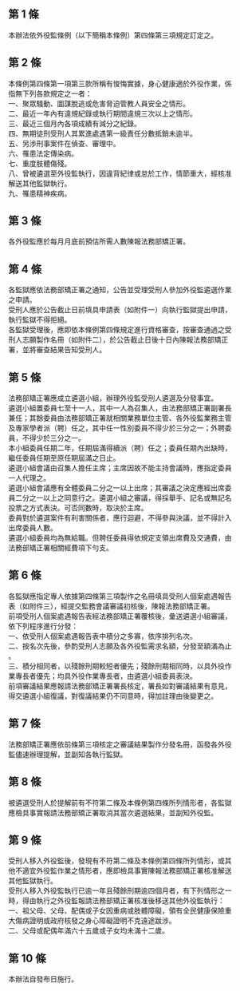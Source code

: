 第 1 條
-------
本辦法依外役監條例（以下簡稱本條例）第四條第三項規定訂定之。

第 2 條
-------
本條例第四條第一項第三款所稱有悛悔實據，身心健康適於外役作業，係  
指無下列各款規定之一者：  
一、聚眾騷動、圖謀脫逃或危害脅迫管教人員安全之情形。  
二、最近一年內有違規紀錄或執行期間違規三次以上之情形。  
三、最近三個月內各項成績有減分之紀錄。  
四、無期徒刑受刑人其累進處遇第一級責任分數抵銷未逾半。  
五、另涉刑事案件在偵查、審理中。  
六、罹患法定傳染病。  
七、重度肢體傷殘。  
八、曾被遴選至外役監執行，因違背紀律或怠於工作，情節重大，經核准  
    解送其他監獄執行。  
九、罹患精神疾病。

第 3 條
-------
各外役監應於每月月底前預估所需人數陳報法務部矯正署。

第 4 條
-------
各監獄應依法務部矯正署之通知，公告並受理受刑人參加外役監遴選作業  
之申請。  
受刑人應於公告截止日前填具申請表（如附件一）向執行監獄提出申請，  
執行監獄不得拒絕。  
各監獄受理後，應即依本條例第四條規定進行資格審查，按審查通過之受  
刑人志願製作名冊（如附件二），於公告截止日後十日內陳報法務部矯正  
署，並將審查結果告知受刑人。

第 5 條
-------
法務部矯正署應成立遴選小組，辦理外役監受刑人遴選及分發事宜。  
遴選小組置委員七至十一人，其中一人為召集人，由法務部矯正署副署長  
兼任；其餘委員由法務部矯正署就相關業務單位主管、各外役監業務主管  
及專家學者派（聘）任之，其中任一性別委員不得少於三分之一；外聘委  
員，不得少於三分之一。  
本小組委員任期二年，任期屆滿得續派（聘）任之；委員任期內出缺時，  
繼任委員任期至原任期屆滿之日止。  
遴選小組會議由召集人擔任主席；主席因故不能主持會議時，應指定委員  
一人代理之。  
遴選小組會議應有全體委員二分之一以上出席；其審議之決定應經出席委  
員二分之一以上之同意行之。遴選小組之審議，得採舉手、記名或無記名  
投票之方式表決。可否同數時，取決於主席。  
委員對於遴選案件有利害關係者，應行迴避，不得參與決議，並不得計入  
出席委員人數。  
遴選小組委員均為無給職。但聘任委員得依規定支領出席費及交通費，由  
法務部矯正署相關經費項下勻支。

第 6 條
-------
各監獄應指定專人依據第四條第三項製作之名冊填具受刑人個案處遇報告  
表（如附件三），經提交監務會議審議初核後，陳報法務部矯正署。  
前項受刑人個案處遇報告表經法務部矯正署覆核後，彙送遴選小組審議，  
依下列程序進行分發：  
一、依受刑人個案處遇報告表中積分之多寡，依序排列名次。  
二、按名次先後，參酌受刑人志願及各外役監需求名額，分發至額滿為止  
    。  
三、積分相同者，以殘餘刑期較短者優先；殘餘刑期相同時，以具外役作  
    業專長者優先；均具外役作業專長者，由遴選小組委員表決。  
前項審議結果應報請法務部矯正署署長核定，署長如對審議結果有意見，  
得交遴選小組復議，對復議結果仍不同意時，得加註理由後變更之。

第 7 條
-------
法務部矯正署應依前條第三項核定之審議結果製作分發名冊，函發各外役  
監儘速辦理提解，並副知各執行監獄。

第 8 條
-------
被遴選受刑人於提解前有不符第二條及本條例第四條所列情形者，各監獄  
應檢具事實報請法務部矯正署取消其當次遴選結果，並副知外役監。

第 9 條
-------
受刑人移入外役監後，發現有不符第二條及本條例第四條所列情形，或其  
他不適宜外役監作業之情形者，應即檢具事實陳報法務部矯正署核准解送  
其他監獄執行。  
受刑人移入外役監執行已逾一年且殘餘刑期逾四個月者，有下列情形之一  
時，得由執行之外役監報請法務部矯正署核准後移送其他外役監執行：  
一、祖父母、父母、配偶或子女因重病或肢體障礙，領有全民健康保險重  
    大傷病證明或政府核發之身心障礙證明不克遠途跋涉。  
二、父母或配偶年滿六十五歲或子女均未滿十二歲。

第 10 條
--------
本辦法自發布日施行。

